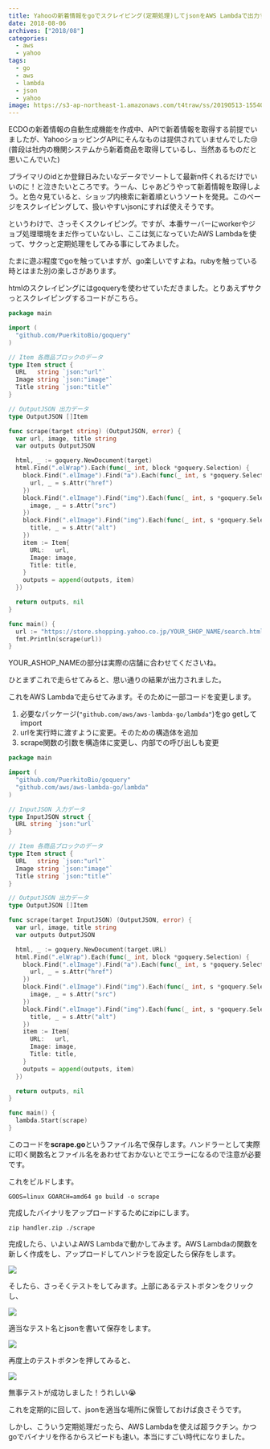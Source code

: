 ```yaml
---
title: Yahooの新着情報をgoでスクレイピング(定期処理)してjsonをAWS Lambdaで出力する
date: 2018-08-06
archives: ["2018/08"]
categories:
  - aws
  - yahoo
tags:
  - go
  - aws
  - lambda
  - json
  - yahoo
image: https://s3-ap-northeast-1.amazonaws.com/t4traw/ss/20190513-155402.png
---
```

ECDOの新着情報の自動生成機能を作成中、APIで新着情報を取得する前提でいましたが、YahooショッピングAPIにそんなものは提供されていませんでした😢 (普段は社内の機関システムから新着商品を取得しているし、当然あるものだと思いこんでいた)

<!--more-->

プライマリのidとか登録日みたいなデータでソートして最新n件くれるだけでいいのに！と泣きたいところです。うーん、じゃあどうやって新着情報を取得しよう。と色々見ていると、ショップ内検索に新着順というソートを発見。このページをスクレイピングして、扱いやすいjsonにすれば使えそうです。

というわけで、さっそくスクレイピング。ですが、本番サーバーにworkerやジョブ処理環境をまだ作っていないし、ここは気になっていたAWS Lambdaを使って、サクっと定期処理をしてみる事にしてみました。

たまに遊ぶ程度でgoを触っていますが、go楽しいですよね。rubyを触っている時とはまた別の楽しさがあります。

htmlのスクレイピングにはgoqueryを使わせていただきました。とりあえずサクっとスクレイピングするコードがこちら。

```go
package main

import (
  "github.com/PuerkitoBio/goquery"
)

// Item 各商品ブロックのデータ
type Item struct {
  URL   string `json:"url"`
  Image string `json:"image"`
  Title string `json:"title"`
}

// OutputJSON 出力データ
type OutputJSON []Item

func scrape(target string) (OutputJSON, error) {
  var url, image, title string
  var outputs OutputJSON

  html, _ := goquery.NewDocument(target)
  html.Find(".elWrap").Each(func(_ int, block *goquery.Selection) {
    block.Find(".elImage").Find("a").Each(func(_ int, s *goquery.Selection) {
      url, _ = s.Attr("href")
    })
    block.Find(".elImage").Find("img").Each(func(_ int, s *goquery.Selection) {
      image, _ = s.Attr("src")
    })
    block.Find(".elImage").Find("img").Each(func(_ int, s *goquery.Selection) {
      title, _ = s.Attr("alt")
    })
    item := Item{
      URL:   url,
      Image: image,
      Title: title,
    }
    outputs = append(outputs, item)
  })

  return outputs, nil
}

func main() {
  url := "https://store.shopping.yahoo.co.jp/YOUR_SHOP_NAME/search.html?p=&ei=UTF-8&x=59&y=8&X=99#CentSrchFilter1"
  fmt.Println(scrape(url))
}
```

YOUR_ASHOP_NAMEの部分は実際の店舗に合わせてくださいね。

ひとまずこれで走らせてみると、思い通りの結果が出力されました。

これをAWS Lambdaで走らせてみます。そのために一部コードを変更します。

1. 必要なパッケージ(`"github.com/aws/aws-lambda-go/lambda"`)をgo getしてimport
2. urlを実行時に渡すように変更。そのための構造体を追加
3. scrape関数の引数を構造体に変更し、内部での呼び出しも変更

```go
package main

import (
  "github.com/PuerkitoBio/goquery"
  "github.com/aws/aws-lambda-go/lambda"
)

// InputJSON 入力データ
type InputJSON struct {
  URL string `json:"url`
}

// Item 各商品ブロックのデータ
type Item struct {
  URL   string `json:"url"`
  Image string `json:"image"`
  Title string `json:"title"`
}

// OutputJSON 出力データ
type OutputJSON []Item

func scrape(target InputJSON) (OutputJSON, error) {
  var url, image, title string
  var outputs OutputJSON

  html, _ := goquery.NewDocument(target.URL)
  html.Find(".elWrap").Each(func(_ int, block *goquery.Selection) {
    block.Find(".elImage").Find("a").Each(func(_ int, s *goquery.Selection) {
      url, _ = s.Attr("href")
    })
    block.Find(".elImage").Find("img").Each(func(_ int, s *goquery.Selection) {
      image, _ = s.Attr("src")
    })
    block.Find(".elImage").Find("img").Each(func(_ int, s *goquery.Selection) {
      title, _ = s.Attr("alt")
    })
    item := Item{
      URL:   url,
      Image: image,
      Title: title,
    }
    outputs = append(outputs, item)
  })

  return outputs, nil
}

func main() {
  lambda.Start(scrape)
}
```

このコードを**scrape.go**というファイル名で保存します。ハンドラーとして実際に叩く関数名とファイル名をあわせておかないとでエラーになるので注意が必要です。

これをビルドします。

```
GOOS=linux GOARCH=amd64 go build -o scrape
```

完成したバイナリをアップロードするためにzipにします。

```
zip handler.zip ./scrape
```

完成したら、いよいよAWS Lambdaで動かしてみます。AWS Lambdaの関数を新しく作成をし、アップロードしてハンドラを設定したら保存をします。

![](https://s3-ap-northeast-1.amazonaws.com/t4traw/2018-08-06_16-24-37.png)

そしたら、さっそくテストをしてみます。上部にあるテストボタンをクリックし、

![](https://s3-ap-northeast-1.amazonaws.com/t4traw/2018-08-06_16-27-56.png)

適当なテスト名とjsonを書いて保存をします。

![](https://s3-ap-northeast-1.amazonaws.com/t4traw/2018-08-06_16-29-18.png)

再度上のテストボタンを押してみると、

![](https://s3-ap-northeast-1.amazonaws.com/t4traw/2018-08-06_16-30-27.png)

無事テストが成功しました！うれしい😭

これを定期的に回して、jsonを適当な場所に保管しておけば良さそうです。

しかし、こういう定期処理だったら、AWS Lambdaを使えば超ラクチン。かつgoでバイナリを作るからスピードも速い。本当にすごい時代になりました。
